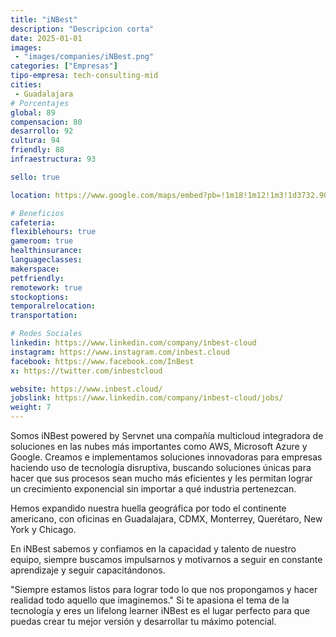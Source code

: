 ```yaml
---
title: "iNBest"
description: "Descripcion corta"
date: 2025-01-01
images: 
 - "images/companies/iNBest.png"
categories: ["Empresas"]
tipo-empresa: tech-consulting-mid
cities: 
 - Guadalajara
# Porcentajes  
global: 89
compensacion: 80
desarrollo: 92
cultura: 94
friendly: 88
infraestructura: 93 

sello: true

location: https://www.google.com/maps/embed?pb=!1m18!1m12!1m3!1d3732.9073855385654!2d-103.3759916249788!3d20.67334658088855!2m3!1f0!2f0!3f0!3m2!1i1024!2i768!4f13.1!3m3!1m2!1s0x8428ae0e4c4c9d7f%3A0x2d1abadf2f0cce18!2sAv%20Uni%C3%B3n%20163-Piso%201%2C%20Col%20Americana%2C%20Lafayette%2C%2044140%20Guadalajara%2C%20Jal.!5e0!3m2!1ses-419!2smx!4v1738020702218!5m2!1ses-419!2smx

# Beneficios
cafeteria: 
flexiblehours: true
gameroom: true
healthinsurance: 
languageclasses: 
makerspace: 
petfriendly: 
remotework: true
stockoptions: 
temporalrelocation: 
transportation: 

# Redes Sociales
linkedin: https://www.linkedin.com/company/inbest-cloud
instagram: https://www.instagram.com/inbest.cloud
facebook: https://www.facebook.com/InBest
x: https://twitter.com/inbestcloud

website: https://www.inbest.cloud/
jobslink: https://www.linkedin.com/company/inbest-cloud/jobs/
weight: 7
---
```


Somos iNBest powered by Servnet una compañía multicloud integradora de soluciones en las nubes más importantes como AWS, Microsoft Azure y Google. Creamos e implementamos soluciones innovadoras para empresas haciendo uso de tecnología disruptiva, buscando soluciones únicas para hacer que sus procesos sean mucho más eficientes y les permitan lograr un crecimiento exponencial sin importar a qué industria pertenezcan.

Hemos expandido nuestra huella geográfica por todo el continente americano, con oficinas en Guadalajara, CDMX, Monterrey, Querétaro, New York y Chicago.

En iNBest sabemos y confiamos en la capacidad y talento de nuestro equipo, siempre buscamos impulsarnos y motivarnos a seguir en constante aprendizaje y seguir capacitándonos. 

"Siempre estamos listos para lograr todo lo que nos propongamos y hacer realidad todo aquello que imaginemos." 
Si te apasiona el tema de la tecnología y eres un lifelong learner iNBest es el lugar perfecto para que puedas crear tu mejor versión y desarrollar tu máximo potencial. 